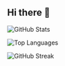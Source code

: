 ## Hi there 👋
![GitHub Stats](https://github-readme-stats.vercel.app/api?username=mareklanduch&show_icons=true&theme=rose_pine&card_width=495)

![Top Languages](https://github-readme-stats.vercel.app/api/top-langs/?username=mareklanduch&layout=compact&theme=rose_pine&card_width=495)

![GitHub Streak](https://github-readme-streak-stats.herokuapp.com?user=mareklanduch&theme=rose_pine)

<!--
**mareklanduch/mareklanduch** is a ✨ _special_ ✨ repository because its `README.md` (this file) appears on your GitHub profile.

Here are some ideas to get you started:

- 🔭 I’m currently working on ...
- 🌱 I’m currently learning ...
- 👯 I’m looking to collaborate on ...
- 🤔 I’m looking for help with ...
- 💬 Ask me about ...
- 📫 How to reach me: ...
- 😄 Pronouns: ...
- ⚡ Fun fact: ...
-->
